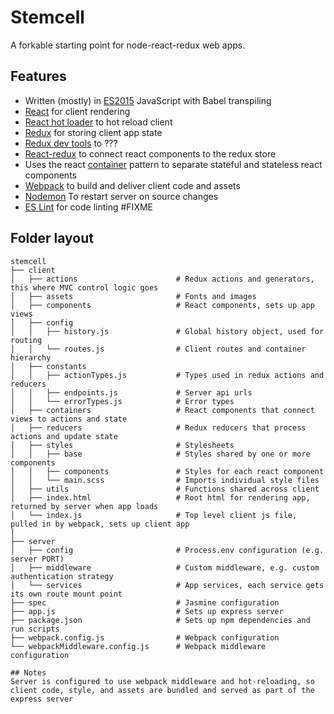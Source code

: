 # Stemcell
A forkable starting point for node-react-redux web apps.

## Features
* Written (mostly) in [ES2015](https://babeljs.io/docs/learn-es2015/) JavaScript with Babel transpiling
* [React](https://facebook.github.io/react/) for client rendering
* [React hot loader](http://gaearon.github.io/react-hot-loader/) to hot reload client
* [Redux](https://github.com/rackt/redux) for storing client app state
* [Redux dev tools](https://github.com/gaearon/redux-devtools) to ???
* [React-redux](https://github.com/rackt/react-redux) to connect react components to the redux store
* Uses the react [container](https://medium.com/@learnreact/container-components-c0e67432e005) pattern to separate stateful and stateless react components
* [Webpack](https://webpack.github.io) to build and deliver client code and assets
* [Nodemon](https://github.com/remy/nodemon) To restart server on source changes
* [ES Lint](http://eslint.org/) for code linting #FIXME

## Folder layout

```
stemcell
├── client                           
│   ├── actions                      # Redux actions and generators, this where MVC control logic goes
│   ├── assets                       # Fonts and images
│   ├── components                   # React components, sets up app views
│   ├── config
│   │   ├── history.js               # Global history object, used for routing
│   │   └── routes.js                # Client routes and container hierarchy
│   ├── constants
│   │   ├── actionTypes.js           # Types used in redux actions and reducers
│   │   ├── endpoints.js             # Server api urls
│   │   └── errorTypes.js            # Error types
│   ├── containers                   # React components that connect views to actions and state
│   ├── reducers                     # Redux reducers that process actions and update state
│   ├── styles                       # Stylesheets
│   │   ├── base                     # Styles shared by one or more components
│   │   ├── components               # Styles for each react component
│   │   └── main.scss                # Imports individual style files
│   ├── utils                        # Functions shared across client
│   ├── index.html                   # Root html for rendering app, returned by server when app loads 
│   └── index.js                     # Top level client js file, pulled in by webpack, sets up client app
│
├── server
│   ├── config                       # Process.env configuration (e.g. server PORT)
│   ├── middleware                   # Custom middleware, e.g. custom authentication strategy
│   └── services                     # App services, each service gets its own route mount point
├── spec                             # Jasmine configuration
├── app.js                           # Sets up express server
├── package.json                     # Sets up npm dependencies and run scripts
├── webpack.config.js                # Webpack configuration
└── webpackMiddleware.config.js      # Webpack middleware configuration

## Notes
Server is configured to use webpack middleware and hot-reloading, so client code, style, and assets are bundled and served as part of the express server


